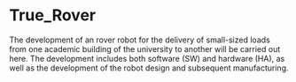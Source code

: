 # True_Rover
The development of an rover robot for the delivery of small-sized loads from one academic building of the university to another will be carried out here. The development includes both software (SW) and hardware (HA), as well as the development of the robot design and subsequent manufacturing.
